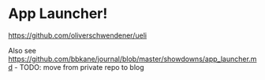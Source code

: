 # App Launcher!

https://github.com/oliverschwendener/ueli

Also see https://github.com/bbkane/journal/blob/master/showdowns/app_launcher.md - TODO: move from private repo to blog
